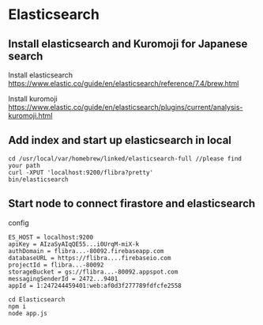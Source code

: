 # Elasticsearch

## Install elasticsearch and Kuromoji for Japanese search
Install elasticsearch 
https://www.elastic.co/guide/en/elasticsearch/reference/7.4/brew.html

Install kuromoji
https://www.elastic.co/guide/en/elasticsearch/plugins/current/analysis-kuromoji.html


## Add index and start up elasticsearch in local
```
cd /usr/local/var/homebrew/linked/elasticsearch-full //please find your path
curl -XPUT 'localhost:9200/flibra?pretty'
bin/elasticsearch
```
## Start node to connect firastore and elasticsearch

config
```.env
ES_HOST = localhost:9200
apiKey = AIzaSyAIqQE55...i0UrqM-miX-k
authDomain = flibra...-80092.firebaseapp.com
databaseURL = https://flibra....firebaseio.com
projectId = flibra...-80092
storageBucket = gs://flibra...-80092.appspot.com
messagingSenderId = 2472...9401
appId = 1:247244459401:web:af0d3f277789fdfcfe2558
```

```
cd Elasticsearch
npm i
node app.js
```

